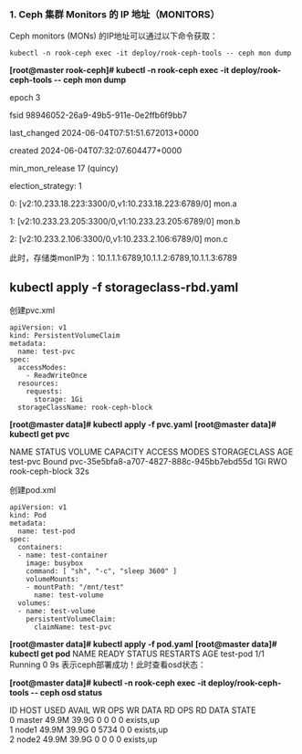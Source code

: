 ﻿### 1. Ceph 集群 Monitors 的 IP 地址（MONITORS）

Ceph monitors (MONs) 的IP地址可以通过以下命令获取：

`kubectl -n rook-ceph exec -it deploy/rook-ceph-tools -- ceph mon dump`

**[root@master rook-ceph]# kubectl -n rook-ceph exec -it deploy/rook-ceph-tools -- ceph mon dump**

epoch 3

fsid 98946052-26a9-49b5-911e-0e2ffb6f9bb7

last_changed 2024-06-04T07:51:51.672013+0000

created 2024-06-04T07:32:07.604477+0000

min_mon_release 17 (quincy)

election_strategy: 1

0: [v2:10.233.18.223:3300/0,v1:10.233.18.223:6789/0] mon.a

1: [v2:10.233.23.205:3300/0,v1:10.233.23.205:6789/0] mon.b

2: [v2:10.233.2.106:3300/0,v1:10.233.2.106:6789/0] mon.c

此时，存储类monIP为：10.1.1.1:6789,10.1.1.2:6789,10.1.1.3:6789

## kubectl apply -f storageclass-rbd.yaml
创建pvc.xml

    apiVersion: v1
    kind: PersistentVolumeClaim
    metadata:
      name: test-pvc
    spec:
      accessModes:
        - ReadWriteOnce
      resources:
        requests:
          storage: 1Gi
      storageClassName: rook-ceph-block
**[root@master data]# kubectl apply -f pvc.yaml**
**[root@master data]# kubectl get pvc**

NAME       STATUS   VOLUME                                     CAPACITY   ACCESS MODES   STORAGECLASS      AGE  
test-pvc   Bound    pvc-35e5bfa8-a707-4827-888c-945bb7ebd55d   1Gi        RWO            rook-ceph-block   32s

创建pod.xml

    apiVersion: v1
    kind: Pod
    metadata:
      name: test-pod
    spec:
      containers:
      - name: test-container
        image: busybox
        command: [ "sh", "-c", "sleep 3600" ]
        volumeMounts:
        - mountPath: "/mnt/test"
          name: test-volume
      volumes:
      - name: test-volume
        persistentVolumeClaim:
          claimName: test-pvc
**[root@master data]# kubectl apply -f pod.yaml**
**[root@master data]# kubectl get pod**
NAME       READY   STATUS    RESTARTS   AGE
test-pod   1/1     Running   0          9s
表示ceph部署成功！此时查看osd状态：

**[root@master data]# kubectl -n rook-ceph exec -it deploy/rook-ceph-tools -- ceph osd status**

ID  HOST     USED  AVAIL  WR OPS  WR DATA  RD OPS  RD DATA  STATE      
 0  master  49.9M  39.9G      0        0       0        0   exists,up  
 1  node1   49.9M  39.9G      0     5734       0        0   exists,up  
 2  node2   49.9M  39.9G      0        0       0        0   exists,up
